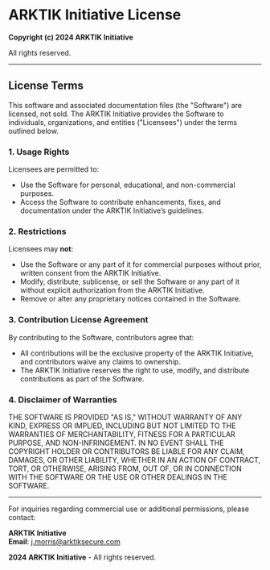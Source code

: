 # ARKTIK Initiative License

**Copyright (c) 2024 ARKTIK Initiative**

All rights reserved.

---

## License Terms

This software and associated documentation files (the "Software") are licensed, not sold. The ARKTIK Initiative provides the Software to individuals, organizations, and entities ("Licensees") under the terms outlined below. 

### 1. Usage Rights
Licensees are permitted to:
   - Use the Software for personal, educational, and non-commercial purposes.
   - Access the Software to contribute enhancements, fixes, and documentation under the ARKTIK Initiative’s guidelines.

### 2. Restrictions
Licensees may **not**:
   - Use the Software or any part of it for commercial purposes without prior, written consent from the ARKTIK Initiative.
   - Modify, distribute, sublicense, or sell the Software or any part of it without explicit authorization from the ARKTIK Initiative.
   - Remove or alter any proprietary notices contained in the Software.

### 3. Contribution License Agreement
By contributing to the Software, contributors agree that:
   - All contributions will be the exclusive property of the ARKTIK Initiative, and contributors waive any claims to ownership.
   - The ARKTIK Initiative reserves the right to use, modify, and distribute contributions as part of the Software.

### 4. Disclaimer of Warranties
THE SOFTWARE IS PROVIDED "AS IS," WITHOUT WARRANTY OF ANY KIND, EXPRESS OR IMPLIED, INCLUDING BUT NOT LIMITED TO THE WARRANTIES OF MERCHANTABILITY, FITNESS FOR A PARTICULAR PURPOSE, AND NON-INFRINGEMENT. IN NO EVENT SHALL THE COPYRIGHT HOLDER OR CONTRIBUTORS BE LIABLE FOR ANY CLAIM, DAMAGES, OR OTHER LIABILITY, WHETHER IN AN ACTION OF CONTRACT, TORT, OR OTHERWISE, ARISING FROM, OUT OF, OR IN CONNECTION WITH THE SOFTWARE OR THE USE OR OTHER DEALINGS IN THE SOFTWARE.

---

For inquiries regarding commercial use or additional permissions, please contact:

**ARKTIK Initiative**  
**Email**: j.morris@arktiksecure.com

**2024 ARKTIK Initiative** - All rights reserved.
